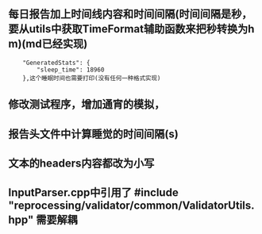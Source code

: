 
## 每日报告加上时间线内容和时间间隔(时间间隔是秒，要从utils中获取TimeFormat辅助函数来把秒转换为h m)(md已经实现)
        "GeneratedStats": {
            "sleep_time": 18960
        },这个睡眠时间也需要打印(没有任何一种格式实现)
## 修改测试程序，增加通宵的模拟，
## 报告头文件中计算睡觉的时间间隔(s)
## 文本的headers内容都改为小写



## InputParser.cpp中引用了 #include "reprocessing/validator/common/ValidatorUtils.hpp" 需要解耦
